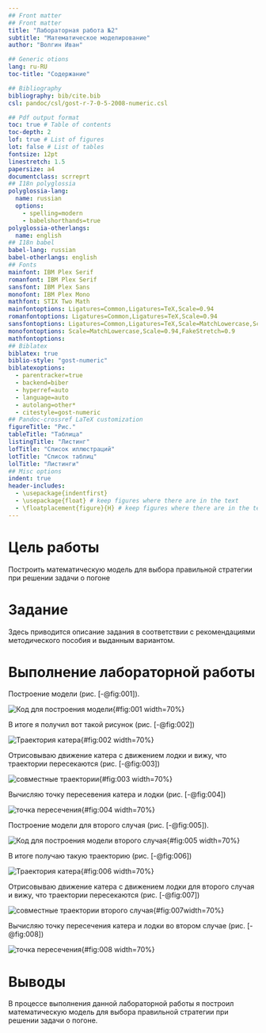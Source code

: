 ```yaml
---
## Front matter
## Front matter
title: "Лабораторная работа №2"
subtitle: "Математическое моделирование"
author: "Волгин Иван"

## Generic otions
lang: ru-RU
toc-title: "Содержание"

## Bibliography
bibliography: bib/cite.bib
csl: pandoc/csl/gost-r-7-0-5-2008-numeric.csl

## Pdf output format
toc: true # Table of contents
toc-depth: 2
lof: true # List of figures
lot: false # List of tables
fontsize: 12pt
linestretch: 1.5
papersize: a4
documentclass: scrreprt
## I18n polyglossia
polyglossia-lang:
  name: russian
  options:
	- spelling=modern
	- babelshorthands=true
polyglossia-otherlangs:
  name: english
## I18n babel
babel-lang: russian
babel-otherlangs: english
## Fonts
mainfont: IBM Plex Serif
romanfont: IBM Plex Serif
sansfont: IBM Plex Sans
monofont: IBM Plex Mono
mathfont: STIX Two Math
mainfontoptions: Ligatures=Common,Ligatures=TeX,Scale=0.94
romanfontoptions: Ligatures=Common,Ligatures=TeX,Scale=0.94
sansfontoptions: Ligatures=Common,Ligatures=TeX,Scale=MatchLowercase,Scale=0.94
monofontoptions: Scale=MatchLowercase,Scale=0.94,FakeStretch=0.9
mathfontoptions:
## Biblatex
biblatex: true
biblio-style: "gost-numeric"
biblatexoptions:
  - parentracker=true
  - backend=biber
  - hyperref=auto
  - language=auto
  - autolang=other*
  - citestyle=gost-numeric
## Pandoc-crossref LaTeX customization
figureTitle: "Рис."
tableTitle: "Таблица"
listingTitle: "Листинг"
lofTitle: "Список иллюстраций"
lotTitle: "Список таблиц"
lolTitle: "Листинги"
## Misc options
indent: true
header-includes:
  - \usepackage{indentfirst}
  - \usepackage{float} # keep figures where there are in the text
  - \floatplacement{figure}{H} # keep figures where there are in the text
---
```


# Цель работы

Построить математическую модель для выбора правильной стратегии при решении задачи о погоне

# Задание

Здесь приводится описание задания в соответствии с рекомендациями
методического пособия и выданным вариантом.


# Выполнение лабораторной работы

Построение модели (рис. [-@fig:001]).

![Код для построения модели](image/1.png){#fig:001 width=70%}

В итоге я получил вот такой рисунок (рис. [-@fig:002])

![Траектория катера](image/2.png){#fig:002 width=70%}

Отрисовываю движение катера с движением лодки и вижу, что траектории пересекаются (рис. [-@fig:003])

![совместные траектории](image/3.png){#fig:003 width=70%}

Вычисляю точку пересевения катера и лодки (рис. [-@fig:004])

![точка пересечения](image/4.png){#fig:004 width=70%}

Построение модели для второго случая (рис. [-@fig:005]).

![Код для построения модели второго случая](image/5.png){#fig:005 width=70%}

В итоге получаю такую траекторию (рис. [-@fig:006])

![Траектория катера](image/6.png){#fig:006 width=70%}

Отрисовываю движение катера с движением лодки для второго случая и вижу, что траектории пересекаются (рис. [-@fig:007])

![совместные траектории второго случая](image/7.png){#fig:007width=70%}

Вычисляю точку пересечения катера и лодки во втором случае (рис. [-@fig:008])

![точка пересечения](image/8.png){#fig:008 width=70%}

# Выводы

В процессе выполнения данной лабораторной работы я построил математическую модель для выбора правильной стратегии при решении задачи о погоне.

